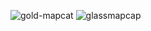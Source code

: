 ![gold-mapcat](https://github.com/user-attachments/assets/dc99c52b-ddf1-4495-9e46-add507f82247)
![glassmapcap](https://github.com/user-attachments/assets/831cd47d-029a-44b0-83c9-96e598b18ada)
